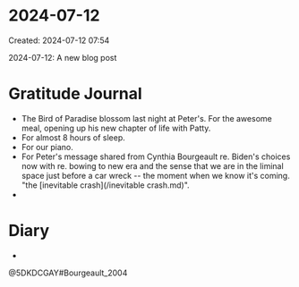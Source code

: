 # 2024-07-12
Created: 2024-07-12 07:54

2024-07-12: A new blog post

# Gratitude Journal 
- The Bird of Paradise blossom last night at Peter's. For the awesome meal, opening up his new chapter of life with Patty.
- For almost 8 hours of sleep.
- For our piano.
- For Peter's message shared from Cynthia Bourgeault re. Biden's choices now with re. bowing to new era and the sense that we are in the liminal space just before a car wreck -- the moment when we know it's coming. "the [inevitable crash](/inevitable crash.md)".
- 

# Diary 
- 

@5DKDCGAY#Bourgeault_2004 
